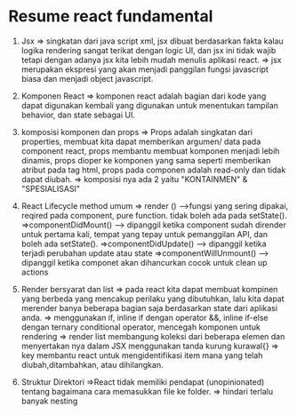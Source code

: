 # Resume react fundamental
 1. Jsx
 => singkatan dari java script xml, jsx dibuat berdasarkan fakta kalau logika rendering sangat terikat dengan logic UI, dan jsx ini tidak wajib tetapi dengan adanya jsx kita lebih mudah menulis aplikasi react.
 => jsx merupakan ekspresi yang akan menjadi panggilan fungsi javascript biasa dan menjadi object javascript.

 2. Komponen React 
 => komponen react adalah bagian dari kode yang dapat digunakan kembali yang digunakan untuk menentukan tampilan behavior, dan state sebagai UI.

3. komposisi komponen dan props
=> Props adalah singkatan dari properties, membuat kita dapat memberikan argumen/ data pada component react, props membantu membuat komponen menjadi lebih dinamis, props dioper ke komponen yang sama seperti memberikan atribut  pada tag html, props pada componen adalah read-only dan tidak dapat diubah.
=> komposisi nya ada 2 yaitu "KONTAINMEN" & "SPESIALISASI"

4. React Lifecycle method umum
=> render () -->fungsi yang sering dipakai, reqired pada component, pure function. tidak boleh ada pada setState().
=>componentDidMount() --> dipanggil ketika component sudah dirender untuk pertama kali, tempat yang tepay untuk pemanggilan API, dan boleh ada setState().
=>componentDidUpdate() --> dipanggil ketika terjadi perubahan update atau state
=>componentWillUnmount() -->  dipanggil ketika componet  akan dihancurkan cocok untuk clean up actions

5. Render bersyarat  dan list 
=> pada react kita dapat membuat kompinen yang berbeda yang mencakup perilaku yang dibutuhkan, lalu kita dapat merender banya beberapa bagian saja berdasarkan state dari aplikasi anda.
=> menggunakan if, inline if dengan operator &&, inline if-else dengan ternary conditional operator, mencegah komponen untuk rendering
=> render list membangung koleksi dari beberapa elemen dan menyertakan nya dalam JSX menggunakan tanda kurung kurawal{}
=> key membantu react untuk mengidentifikasi item mana yang telah diubah,ditambahkan, atau dihilangkan.

6. Struktur Direktori
=>React tidak memiliki pendapat (unopinionated) tentang bagaimana cara memasukkan file ke folder.
=> hindari terlalu banyak nesting

